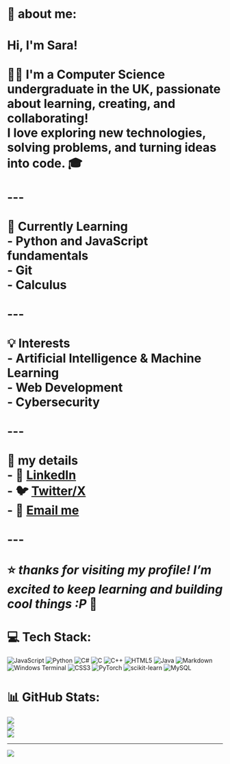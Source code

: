 # 💫 about me:
# Hi, I'm Sara!<br><br>👩‍💻 I'm a Computer Science undergraduate in the UK, passionate about learning, creating, and collaborating!  <br>I love exploring new technologies, solving problems, and turning ideas into code.  🎓<br><br>---<br><br> 🌱 Currently Learning<br>- Python and JavaScript fundamentals<br>-  Git<br>- Calculus<br><br>---<br><br> 💡 Interests<br>- Artificial Intelligence & Machine Learning  <br>- Web Development  <br>- Cybersecurity  <br><br>---<br><br> 🤝 my details<br>- 💼 [LinkedIn](https://www.linkedin.com/in/sara-m-7742132a1/)  <br>- 🐦 [Twitter/X](https://x.com/saramilnes)  <br>- 📧 [Email me](saram1lnes7@gmail.com)  <br><br>---<br><br>⭐ *thanks for visiting my profile! I’m excited to keep learning and building cool things :P* 🚀


# 💻 Tech Stack:
![JavaScript](https://img.shields.io/badge/javascript-%23323330.svg?style=for-the-badge&logo=javascript&logoColor=%23F7DF1E) ![Python](https://img.shields.io/badge/python-3670A0?style=for-the-badge&logo=python&logoColor=ffdd54) ![C#](https://img.shields.io/badge/c%23-%23239120.svg?style=for-the-badge&logo=csharp&logoColor=white) ![C](https://img.shields.io/badge/c-%2300599C.svg?style=for-the-badge&logo=c&logoColor=white) ![C++](https://img.shields.io/badge/c++-%2300599C.svg?style=for-the-badge&logo=c%2B%2B&logoColor=white) ![HTML5](https://img.shields.io/badge/html5-%23E34F26.svg?style=for-the-badge&logo=html5&logoColor=white) ![Java](https://img.shields.io/badge/java-%23ED8B00.svg?style=for-the-badge&logo=openjdk&logoColor=white) ![Markdown](https://img.shields.io/badge/markdown-%23000000.svg?style=for-the-badge&logo=markdown&logoColor=white) ![Windows Terminal](https://img.shields.io/badge/Windows%20Terminal-%234D4D4D.svg?style=for-the-badge&logo=windows-terminal&logoColor=white) ![CSS3](https://img.shields.io/badge/css3-%231572B6.svg?style=for-the-badge&logo=css3&logoColor=white) ![PyTorch](https://img.shields.io/badge/PyTorch-%23EE4C2C.svg?style=for-the-badge&logo=PyTorch&logoColor=white) ![scikit-learn](https://img.shields.io/badge/scikit--learn-%23F7931E.svg?style=for-the-badge&logo=scikit-learn&logoColor=white) ![MySQL](https://img.shields.io/badge/mysql-4479A1.svg?style=for-the-badge&logo=mysql&logoColor=white)
# 📊 GitHub Stats:
![](https://github-readme-stats.vercel.app/api?username=saraieromustdie&theme=dark&hide_border=false&include_all_commits=false&count_private=false)<br/>
![](https://nirzak-streak-stats.vercel.app/?user=saraieromustdie&theme=dark&hide_border=false)<br/>
![](https://github-readme-stats.vercel.app/api/top-langs/?username=saraieromustdie&theme=dark&hide_border=false&include_all_commits=false&count_private=false&layout=compact)

---
[![](https://visitcount.itsvg.in/api?id=saraieromustdie&icon=0&color=0)](https://visitcount.itsvg.in)

<!-- Proudly created with GPRM ( https://gprm.itsvg.in ) -->
